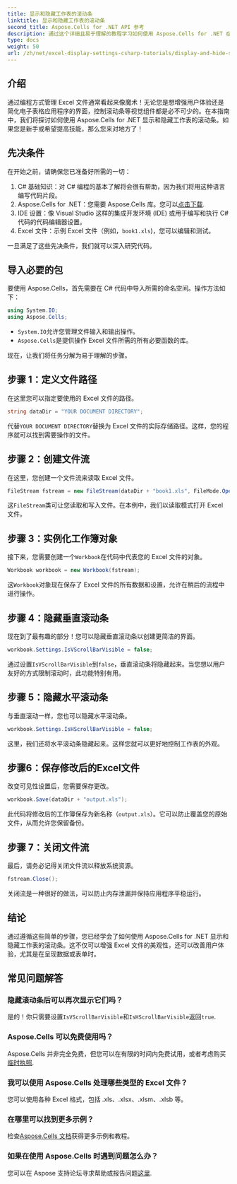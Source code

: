 ```yaml
---
title: 显示和隐藏工作表的滚动条
linktitle: 显示和隐藏工作表的滚动条
second_title: Aspose.Cells for .NET API 参考
description: 通过这个详细且易于理解的教程学习如何使用 Aspose.Cells for .NET 在 Excel 工作表中显示和隐藏滚动条。
type: docs
weight: 50
url: /zh/net/excel-display-settings-csharp-tutorials/display-and-hide-scroll-bars-of-worksheet/
---
```

## 介绍

通过编程方式管理 Excel 文件通常看起来像魔术！无论您是想增强用户体验还是简化电子表格应用程序的界面，控制滚动条等视觉组件都是必不可少的。在本指南中，我们将探讨如何使用 Aspose.Cells for .NET 显示和隐藏工作表的滚动条。如果您是新手或希望提高技能，那么您来对地方了！

## 先决条件

在开始之前，请确保您已准备好所需的一切：

1. C# 基础知识：对 C# 编程的基本了解将会很有帮助，因为我们将用这种语言编写代码片段。
2.  Aspose.Cells for .NET：您需要 Aspose.Cells 库。您可以[点击下载](https://releases.aspose.com/cells/net/).
3. IDE 设置：像 Visual Studio 这样的集成开发环境 (IDE) 或用于编写和执行 C# 代码的代码编辑器设置。
4.  Excel 文件：示例 Excel 文件（例如，`book1.xls`)，您可以编辑和测试。

一旦满足了这些先决条件，我们就可以深入研究代码。

## 导入必要的包

要使用 Aspose.Cells，首先需要在 C# 代码中导入所需的命名空间。操作方法如下：

```csharp
using System.IO;
using Aspose.Cells;
```

- `System.IO`允许您管理文件输入和输出操作。
- `Aspose.Cells`是提供操作 Excel 文件所需的所有必要函数的库。

现在，让我们将任务分解为易于理解的步骤。

## 步骤 1：定义文件路径

在这里您可以指定要使用的 Excel 文件的路径。


```csharp
string dataDir = "YOUR DOCUMENT DIRECTORY";
```
  
代替`YOUR DOCUMENT DIRECTORY`替换为 Excel 文件的实际存储路径。这样，您的程序就可以找到需要操作的文件。

## 步骤 2：创建文件流

在这里，您创建一个文件流来读取 Excel 文件。


```csharp
FileStream fstream = new FileStream(dataDir + "book1.xls", FileMode.Open);
```
  
这`FileStream`类可让您读取和写入文件。在本例中，我们以读取模式打开 Excel 文件。

## 步骤 3：实例化工作簿对象

接下来，您需要创建一个`Workbook`在代码中代表您的 Excel 文件的对象。


```csharp
Workbook workbook = new Workbook(fstream);
```
  
这`Workbook`对象现在保存了 Excel 文件的所有数据和设置，允许在稍后的流程中进行操作。

## 步骤 4：隐藏垂直滚动条

现在到了最有趣的部分！您可以隐藏垂直滚动条以创建更简洁的界面。


```csharp
workbook.Settings.IsVScrollBarVisible = false;
```
  
通过设置`IsVScrollBarVisible`到`false`，垂直滚动条将隐藏起来。当您想以用户友好的方式限制滚动时，此功能特别有用。

## 步骤 5：隐藏水平滚动条

与垂直滚动一样，您也可以隐藏水平滚动条。


```csharp
workbook.Settings.IsHScrollBarVisible = false;
```
  
这里，我们还将水平滚动条隐藏起来。这样您就可以更好地控制工作表的外观。

## 步骤6：保存修改后的Excel文件

改变可见性设置后，您需要保存更改。 


```csharp
workbook.Save(dataDir + "output.xls");
```
  
此代码将修改后的工作簿保存为新名称（`output.xls`）。它可以防止覆盖您的原始文件，从而允许您保留备份。

## 步骤 7：关闭文件流

最后，请务必记得关闭文件流以释放系统资源。


```csharp
fstream.Close();
```
  
关闭流是一种很好的做法，可以防止内存泄漏并保持应用程序平稳运行。

## 结论

通过遵循这些简单的步骤，您已经学会了如何使用 Aspose.Cells for .NET 显示和隐藏工作表的滚动条。这不仅可以增强 Excel 文件的美观性，还可以改善用户体验，尤其是在呈现数据或表单时。 

## 常见问题解答

### 隐藏滚动条后可以再次显示它们吗？  
是的！你只需要设置`IsVScrollBarVisible`和`IsHScrollBarVisible`返回`true`.

### Aspose.Cells 可以免费使用吗？  
 Aspose.Cells 并非完全免费，但您可以在有限的时间内免费试用，或者考虑购买[临时执照](https://purchase.aspose.com/temporary-license/).

### 我可以使用 Aspose.Cells 处理哪些类型的 Excel 文件？  
您可以使用各种 Excel 格式，包括 .xls、.xlsx、.xlsm、.xlsb 等。

### 在哪里可以找到更多示例？  
检查[Aspose.Cells 文档](https://reference.aspose.com/cells/net/)获得更多示例和教程。

### 如果在使用 Aspose.Cells 时遇到问题怎么办？  
您可以在 Aspose 支持论坛寻求帮助或报告问题[这里](https://forum.aspose.com/c/cells/9).